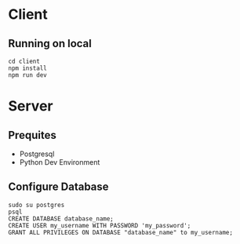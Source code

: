 # Client
## Running on local
```
cd client
npm install
npm run dev
```

# Server
## Prequites
 - Postgresql
 - Python Dev Environment

 ## Configure Database
```
sudo su postgres
psql
CREATE DATABASE database_name;
CREATE USER my_username WITH PASSWORD 'my_password';
GRANT ALL PRIVILEGES ON DATABASE "database_name" to my_username;
```